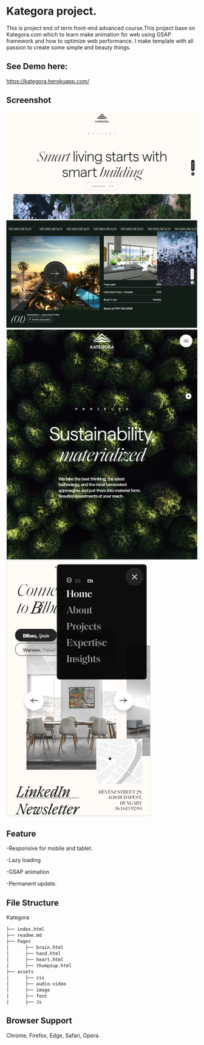 # Kategora project.

This is project end of term front-end advanced course.This project base on Kategora.com which to learn make animation for web using GSAP framework and how to optimize web performance. I make template with all passion to create some simple and beauty things.
## See Demo here: 
https://kategora.herokuapp.com/
## Screenshot
![](/assets/image/demo-pc-1.png)
![](/assets/image/demo-pc-2.png)
![](/assets/image/demo-tablet-1.png)
![](/assets/image/demo-mobile-1.png)             
## Feature
-Responsive for mobile and tablet.

-Lazy loading

-GSAP animation

-Permanent update.

## File Structure
Kategora
```
├── index.html
├── readme.md
├── Pages
│      ├── brain.html
│      ├── hand.html
│      ├── heart.html 
|      ├── thumpsup.html
├── assets
│      ├── css
│      ├── audio-video
│      ├── image
|      ├── font
|      ├── Js
```
## Browser Support
Chrome, 
Firefox, 
Edge, 
Safari, 
Opera.
